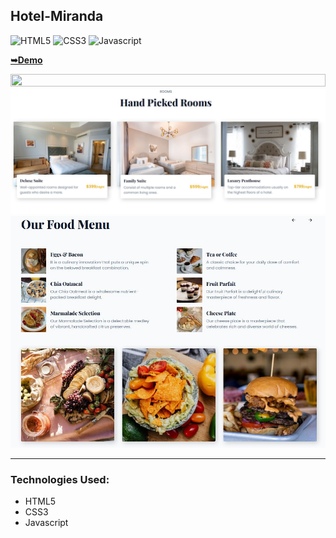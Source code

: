 ## Hotel-Miranda

![HTML5](https://img.shields.io/badge/html5-%2320232a.svg?style=for-the-badge&logo=html5&logoColor=%2361DAFB)
![CSS3](https://img.shields.io/badge/css3-%231572B6.svg?style=for-the-badge&logo=css3&logoColor=white)
![Javascript](https://img.shields.io/badge/javascript-%23323330.svg?style=for-the-badge&logo=react&logoColor=%23F7DF1E)

  <a href="https://juliadooby.github.io/Hotel-Miranda/"><strong>➥Demo</strong></a>

<div align="center"><img src="hhttps://github.com/juliaDooby/Hotel-Miranda/blob/main/Hotel_1.JPG" width="100%" height="20%"></img></div>
<div align="center"><img src="https://github.com/juliaDooby/Hotel-Miranda/blob/main/Hotel_2.JPG" width="100%" height="20%"></img></div>
<div align="center"><img src="https://github.com/juliaDooby/Hotel-Miranda/blob/main/Hotel_3.JPG" width="100%" height="20%"></img></div>

---

### Technologies Used:

* HTML5
* CSS3
* Javascript 
